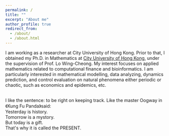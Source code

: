 ```yaml
---
permalink: /
title: ""
excerpt: "About me"
author_profile: true
redirect_from: 
  - /about/
  - /about.html
---
```


I am working as a researcher at City University of Hong Kong. Prior to that, I obtained my Ph.D. in Mathematics at [City University of Hong Kong](https://www.cityu.edu.hk/), under the supervision of Prof. Lo Wing-Cheong. My interest focuses on applied mathematics related to computational finance and bioinformatics. I am particularly interested in mathematical modelling, data analyzing, dynamics prediction, and control evaluation on natural phenomena either periodic or chaotic, such as economics and epidemics, etc. <br> <br> 





I like the sentence: to be right on keeping track. Like the master Oogway in《Kung Fu Panda》said: <br>
Yesterday is history. <br>
Tomorrow is a mystory. <br>
But today is a gift. <br>
That's why it is called the PRESENT.
